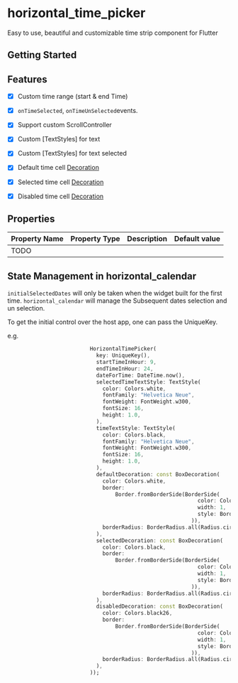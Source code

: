 # horizontal_time_picker

Easy to use, beautiful and customizable time strip component for Flutter

## Getting Started


## Features

- [x] Custom time range (start & end Time)
- [x] `onTimeSelected`, `onTimeUnSelected`events.
- [x] Support custom ScrollController
- [x] Custom [TextStyles] for text
- [x] Custom [TextStyles] for text selected
- [x] Default time cell [Decoration](https://api.flutter.dev/flutter/painting/Decoration-class.html)
- [x] Selected time cell [Decoration](https://api.flutter.dev/flutter/painting/Decoration-class.html)
- [x] Disabled time cell [Decoration](https://api.flutter.dev/flutter/painting/Decoration-class.html)


## Properties

|  Property Name | Property Type | Description  | Default value  |
| ------------------------- | ---------------------------------- | ------------ | ---------------------- |
|  TODO

## State Management in horizontal_calendar

`initialSelectedDates` will only be taken when the widget built for the first time.  `horizontal_calendar`  will manage the Subsequent dates selection and un selection.

To get the initial control over the host app, one can pass the UniqueKey.

e.g.
```dart
                          HorizontalTimePicker(
                            key: UniqueKey(),
                            startTimeInHour: 9,
                            endTimeInHour: 24,
                            dateForTime: DateTime.now(),
                            selectedTimeTextStyle: TextStyle(
                              color: Colors.white,
                              fontFamily: "Helvetica Neue",
                              fontWeight: FontWeight.w300,
                              fontSize: 16,
                              height: 1.0,
                            ),
                            timeTextStyle: TextStyle(
                              color: Colors.black,
                              fontFamily: "Helvetica Neue",
                              fontWeight: FontWeight.w300,
                              fontSize: 16,
                              height: 1.0,
                            ),
                            defaultDecoration: const BoxDecoration(
                              color: Colors.white,
                              border:
                                  Border.fromBorderSide(BorderSide(
                                                            color: Color.fromARGB(255, 151, 151, 151),
                                                            width: 1,
                                                            style: BorderStyle.solid,
                                                          )),
                              borderRadius: BorderRadius.all(Radius.circular(5)),
                            ),
                            selectedDecoration: const BoxDecoration(
                              color: Colors.black,
                              border:
                                  Border.fromBorderSide(BorderSide(
                                                            color: Color.fromARGB(255, 151, 151, 151),
                                                            width: 1,
                                                            style: BorderStyle.solid,
                                                          )),
                              borderRadius: BorderRadius.all(Radius.circular(5)),
                            ),
                            disabledDecoration: const BoxDecoration(
                              color: Colors.black26,
                              border:
                                  Border.fromBorderSide(BorderSide(
                                                            color: Color.fromARGB(255, 151, 151, 151),
                                                            width: 1,
                                                            style: BorderStyle.solid,
                                                          )),
                              borderRadius: BorderRadius.all(Radius.circular(5)),
                            ),
                          ));
``` 